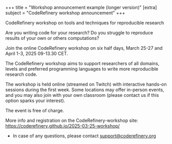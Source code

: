 +++
title = "Workshop announcement example (longer version)"
[extra]
subject = "CodeRefinery workshop announcement"
+++


CodeRefinery workshop on tools and techniques for reproducible research

Are you writing code for your research?
Do you struggle to reproduce results of your own or others computations?

Join the online CodeRefinery workshop on six half days, March 25-27 and April 1-3, 2025 09-13.30 CET.

The CodeRefinery workshop aims to support researchers of all domains, levels and preferred programming languages to write more reproducible research code.

The workshop is held online (streamed on Twitch) with interactive hands-on sessions during the first week.
Some locations may offer in-person events, and you may also join with your own classroom (please contact us if this option sparks your interest).

The event is free of charge.

More info and registration on the CodeRefinery-workshop site: https://coderefinery.github.io/2025-03-25-workshop/
- In case of any questions, please contact support@coderefinery.org
